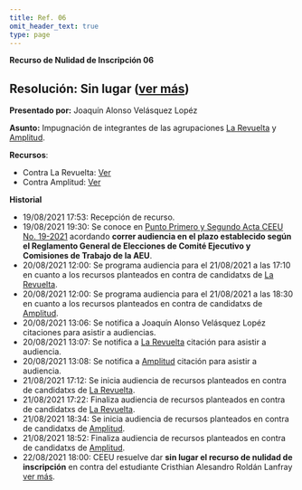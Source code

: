```yaml
---
title: Ref. 06
omit_header_text: true
type: page
---
```


**Recurso de Nulidad de Inscripción 06**

## Resolución: Sin lugar ([ver más](https://drive.google.com/file/d/1RIudWex9-xRA25AxuzDrzsk2O6DXVA3X/view?usp=sharing))

**Presentado por:** Joaquín Alonso Velásquez Lopéz

**Asunto:** Impugnación de integrantes de las agrupaciones [La Revuelta](/agrupaciones/la-revuelta) y [Amplitud](/agrupaciones/amplitud).

**Recursos**: 

* Contra La Revuelta: [Ver](https://drive.google.com/drive/folders/1xhSaRH9wxQ8OgFKmr_FwcZGL_SjkqFbJ?usp=sharing)
* Contra Amplitud: [Ver](https://drive.google.com/drive/folders/1KgvX00ROM1aGw90kChJKswHTtr0ctHx4?usp=sharing)

**Historial**

* 19/08/2021 17:53: Recepción de recurso.
* 19/08/2021 19:30: Se conoce en [Punto Primero y Segundo Acta CEEU No. 19-2021](/actas/19/) acordando **correr audiencia en el plazo establecido según el Reglamento General de Elecciones de Comité Ejecutivo y Comisiones de Trabajo de la AEU**.
* 20/08/2021 12:00: Se programa audiencia para el 21/08/2021 a las 17:10 en cuanto a los recursos planteados en contra de candidatxs de [La Revuelta](/agrupaciones/la-revuelta).
* 20/08/2021 12:00: Se programa audiencia para el 21/08/2021 a las 18:30 en cuanto a los recursos planteados en contra de candidatxs de [Amplitud](/agrupaciones/amplitud).
* 20/08/2021 13:06: Se notifica a Joaquín Alonso Velásquez Lopéz citaciones para asistir a audiencias.
* 20/08/2021 13:07: Se notifica a [La Revuelta](/agrupaciones/la-revuelta) citación para asistir a audiencia.
* 20/08/2021 13:08: Se notifica a [Amplitud](/agrupaciones/amplitud) citación para asistir a audiencia.
* 21/08/2021 17:12: Se inicia audiencia de recursos planteados en contra de candidatxs de [La Revuelta](/agrupaciones/la-revuelta).
* 21/08/2021 17:22: Finaliza audiencia de recursos planteados en contra de candidatxs de [La Revuelta](/agrupaciones/la-revuelta).
* 21/08/2021 18:34: Se inicia audiencia de recursos planteados en contra de candidatxs de [Amplitud](/agrupaciones/amplitud).
* 21/08/2021 18:52: Finaliza audiencia de recursos planteados en contra de candidatxs de [Amplitud](/agrupaciones/amplitud).
* 22/08/2021 18:00: CEEU resuelve dar **sin lugar el recurso de nulidad de inscripción** en contra del estudiante Cristhian Alesandro Roldán Lanfray [ver más](https://drive.google.com/file/d/1RIudWex9-xRA25AxuzDrzsk2O6DXVA3X/view?usp=sharing).